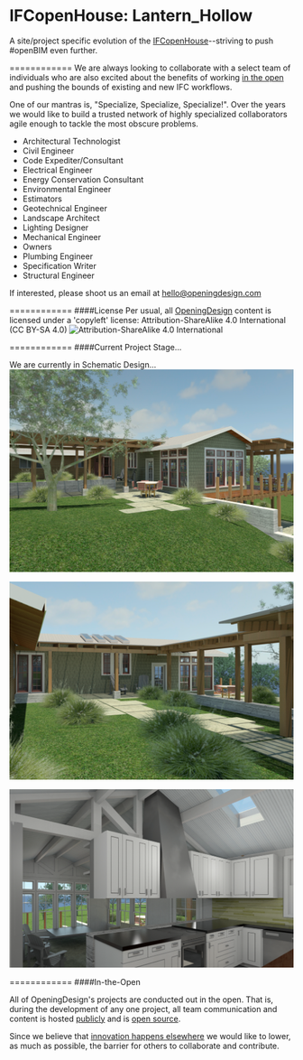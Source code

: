 IFCopenHouse: Lantern_Hollow
============

A site/project specific evolution of the [IFCopenHouse](http://blog.ifcopenshell.org/2012/11/say-hi-to-ifcopenhouse.html)--striving to push #openBIM even further.

============
We are always looking to collaborate with a select team of individuals who are also excited about the benefits of working  <a href="#in-the-open">in the open</a> and pushing the bounds of existing and new IFC workflows.

One of our mantras is, "Specialize, Specialize, Specialize!".  Over the years we would like to build a trusted network of highly specialized collaborators agile enough to tackle the most obscure problems.

* Architectural Technologist
* Civil Engineer
* Code Expediter/Consultant
* Electrical Engineer
* Energy Conservation Consultant
* Environmental Engineer
* Estimators
* Geotechnical Engineer
* Landscape Architect
* Lighting Designer
* Mechanical Engineer
* Owners
* Plumbing Engineer
* Specification Writer
* Structural Engineer

If interested, please shoot us an email at <a href="mailto:hello@openingdesign.com">hello@openingdesign.com</a>

============
####License
Per usual, all [OpeningDesign](http://openingdesign.com) content is licensed under a 'copyleft' license: 
Attribution-ShareAlike 4.0 International (CC BY-SA 4.0)
![Attribution-ShareAlike 4.0 International](http://i.creativecommons.org/l/by-sa/3.0/88x31.png)

============
####Current Project Stage...

We are currently in Schematic Design...
![](https://raw.githubusercontent.com/OpeningDesign/IFCopenHouse_Lantern_Hollow/6133e68a384c4e42b9a49584581ea324cdca8f09/Out/20141028%20-%20renderings/Renderings/IFCopenHouse_Lantern_Hollow.rvt_2014-Oct-28_08-49-42AM-000_Looking_NorthWest.png)

![](https://raw.githubusercontent.com/OpeningDesign/IFCopenHouse_Lantern_Hollow/6133e68a384c4e42b9a49584581ea324cdca8f09/Out/20141028%20-%20renderings/Renderings/IFCopenHouse_Lantern_Hollow.rvt_2014-Oct-28_08-49-42AM-000_From_Courtyard.png)

![](https://raw.githubusercontent.com/OpeningDesign/IFCopenHouse_Lantern_Hollow/6133e68a384c4e42b9a49584581ea324cdca8f09/Out/20141028%20-%20renderings/Renderings/IFCopenHouse_Lantern_Hollow.rvt_2014-Oct-28_10-54-25AM-000_From_Kitchen_-_2.png)


============
####In-the-Open

All of OpeningDesign's projects are conducted out in the open.  That is, during the development of any one project, all team communication and content is hosted [publicly](https://github.com/OpeningDesign) and is <a href="#license">open source</a>.

Since we believe that [innovation happens elsewhere](https://www.google.com/search?sourceid=chrome-psyapi2&rlz=1C1CHFX_enUS591US591&ion=1&espv=&ie=UTF-8&q=innovation%20happens%20elsewhere) we would like to lower, as much as possible, the barrier for others to collaborate and contribute.


 
 


